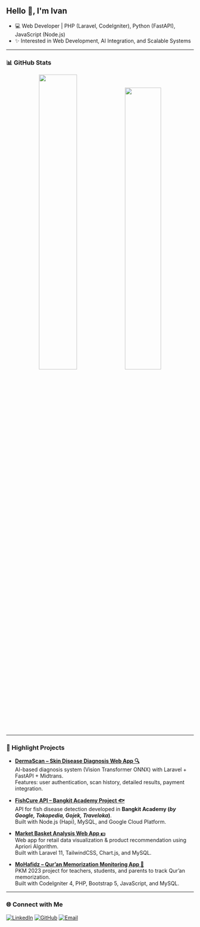 ## Hello 👋, I'm Ivan 

- 💻 Web Developer | PHP (Laravel, CodeIgniter), Python (FastAPI), JavaScript (Node.js) 
- ✨ Interested in Web Development, AI Integration, and Scalable Systems  
---

### 📊 GitHub Stats

<div align="center">
  <img width="45%" src="https://github-readme-stats-eight-theta.vercel.app/api?username=VanKurnia&show_icons=true&theme=algolia&include_all_commits=true&count_private=true"/>
  <img width="44%" src="https://github-readme-stats-eight-theta.vercel.app/api/top-langs/?username=VanKurnia&layout=compact&langs_count=8&theme=algolia"/>
</div>

---

### 🌟 Highlight Projects

- [**DermaScan – Skin Disease Diagnosis Web App 🔍**](https://github.com/VanKurnia/DermaScan)  
  AI-based diagnosis system (Vision Transformer ONNX) with Laravel + FastAPI + Midtrans.  
  Features: user authentication, scan history, detailed results, payment integration.  

- [**FishCure API – Bangkit Academy Project 🐟**](https://github.com/Bangkit-Capstone-Team-C241-PS088/FISHCURE-API)  
  API for fish disease detection developed in **Bangkit Academy (*by Google, Tokopedia, Gojek, Traveloka*)**.  
  Built with Node.js (Hapi), MySQL, and Google Cloud Platform.  

- [**Market Basket Analysis Web App 💵**](https://github.com/VanKurnia/Market-Basket-Analysis-App)  
  Web app for retail data visualization & product recommendation using Apriori Algorithm.  
  Built with Laravel 11, TailwindCSS, Chart.js, and MySQL.  

- [**MoHafidz – Qur’an Memorization Monitoring App 📖**](https://github.com/johanrza/MoHafidz)  
  PKM 2023 project for teachers, students, and parents to track Qur’an memorization.  
  Built with CodeIgniter 4, PHP, Bootstrap 5, JavaScript, and MySQL.  

---

### 🌐 Connect with Me
[![LinkedIn](https://img.shields.io/badge/LinkedIn-blue?style=for-the-badge&logo=linkedin&logoColor=white)](https://linkedin.com/in/ivankurniawan474)
[![GitHub](https://img.shields.io/badge/GitHub-black?style=for-the-badge&logo=github&logoColor=white)](https://github.com/VanKurnia)
[![Email](https://img.shields.io/badge/Email-D14836?style=for-the-badge&logo=gmail&logoColor=white)](mailto:ivankurniawan474@gmail.com)

<!--
**VanKurnia/VanKurnia** is a ✨ _special_ ✨ repository because its `README.md` (this file) appears on your GitHub profile.

Here are some ideas to get you started:

- 🔭 I’m currently working on ...
- 🌱 I’m currently learning ...
- 👯 I’m looking to collaborate on ...
- 🤔 I’m looking for help with ...
- 💬 Ask me about ...
- 📫 How to reach me: ...
- 😄 Pronouns: ...
- ⚡ Fun fact: ...
-->
